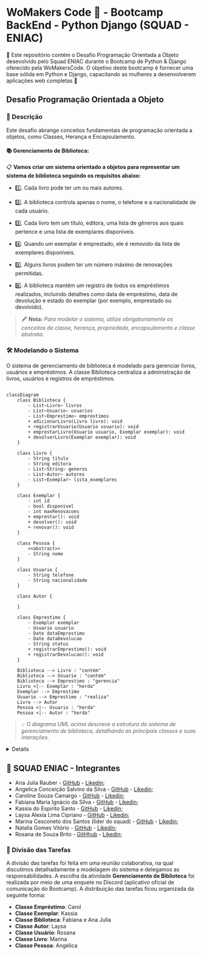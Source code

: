 # WoMakers Code 🦋 - Bootcamp BackEnd - Python Django (SQUAD - ENIAC)

🦋 Este repositório contém o Desafio Programação Orientada a Objeto desevolvido pelo Squad ENIAC durante o Bootcamp de Python & Django oferecido pela WoMakersCode. O objetivo deste bootcamp é fornecer uma base sólida em Python e Django, capacitando as mulheres a desenvolverem aplicações web completas 🦋


## Desafio Programação Orientada a Objeto

### 📜 Descrição

Este desafio abrange conceitos fundamentais de programação orientada a objetos, como Classes, Herança e Encapsulamento.
  
#### 📚 Gerenciamento de Biblioteca:

📋 **Vamos criar um sistema orientado a objetos para representar um sistema de biblioteca seguindo os requisitos abaixo:**

- 1️⃣. Cada livro pode ter um ou mais autores.

- 2️⃣. A biblioteca controla apenas o nome, o telefone e a nacionalidade de cada usuário.

- 3️⃣. Cada livro tem um título, editora, uma lista de gêneros aos quais pertence e uma lista de exemplares disponíveis.

- 4️⃣. Quando um exemplar é emprestado, ele é removido da lista de exemplares disponíveis.

- 5️⃣. Alguns livros podem ter um número máximo de renovações permitidas.

- 6️⃣. A biblioteca mantém um registro de todos os empréstimos realizados, incluindo detalhes como data de empréstimo, data de devolução e estado do exemplar (por exemplo, emprestado ou devolvido).

> 🖋️ **Nota:**  _Para modelar o sistema, utilize obrigatoriamente os conceitos de classe, herança, propriedade, encapsulamento e classe abstrata._

### 🛠️ Modelando o Sistema

O sistema de gerenciamento de biblioteca é modelado para gerenciar livros, usuários e empréstimos. A classe Biblioteca centraliza a administração de livros, usuários e registros de empréstimos.

```mermaid

classDiagram
    class Biblioteca {
        - List~Livro~ livros
        - List~Usuario~ usuarios
        - List~Emprestimo~ emprestimos
        + adicionarLivro(Livro livro): void
        + registrarUsuario(Usuario usuario): void
        + emprestarLivro(Usuario usuario, Exemplar exemplar): void
        + devolverLivro(Exemplar exemplar): void
    }

    class Livro {
        - String titulo
        - String editora
        - List~String~ generos
        - List~Autor~ autores
        - List~Exemplar~ lista_exemplares
    }

    class Exemplar {
        - int id
        - bool disponivel
        - int maxRenovacoes
        + emprestar(): void
        + devolver(): void
        + renovar(): void
    }

    class Pessoa {
        <<abstract>>
        - String nome
    }

    class Usuario {
        - String telefone
        - String nacionalidade
    }

    class Autor {
        
    }

    class Emprestimo {
        - Exemplar exemplar
        - Usuario usuario
        - Date dataEmprestimo
        - Date dataDevolucao
        - String status
        + registrarEmprestimo(): void
        + registrarDevolucao(): void
    }

    Biblioteca --> Livro : "contém"
    Biblioteca --> Usuario : "contém"
    Biblioteca --> Emprestimo : "gerencia"
    Livro <|-- Exemplar : "herda"
    Exemplar --> Emprestimo 
    Usuario --> Emprestimo : "realiza"
    Livro --> Autor 
    Pessoa <|-- Usuario : "herda"
    Pessoa <|-- Autor : "herda"

```

> 💡 _O diagrama UML acima descreve a estrutura do sistema de gerenciamento de biblioteca, detalhando as principais classes e suas interações._

<details>


- **Biblioteca**: Gerencia livros, usuários e empréstimos. Permite adicionar livros, registrar usuários e gerenciar o processo de empréstimo e devolução.
- **Livro**: Contém informações como título, editora, gêneros, autores e uma lista de exemplares.
- **Exemplar**: Herda de **Livro** e adiciona atributos para controle de disponibilidade e métodos para emprestar, devolver e renovar.
- **Pessoa** (classe abstrata): Base para as classes **Usuário** e **Autor**, contendo o atributo nome.
- **Usuário**: Herda de **Pessoa** e adiciona informações de contato e nacionalidade.
- **Autor**: Herda de **Pessoa** e lista os livros que escreveu.
- **Empréstimo**: Relaciona um exemplar a um usuário e controla as datas e status do empréstimo.

### Relacionamentos

- **Biblioteca** contém livros e usuários, e gerencia empréstimos.
- Cada livro pode ter múltiplos autores.
- **Exemplar** é um tipo de **Livro** e pode ser emprestado.

</details>


## 👥 SQUAD ENIAC - Integrantes 

- Ana Julia Rauber - [GitHub](https://github.com/anajuliarauber) - [Likedin](https://www.linkedin.com/in/ana-julia-rauber/);
- Angelica Conceição Salvino da Silva - [GitHub](https://github.com/AngelicaSalvino) - [Likedin](https://www.linkedin.com/in/angelica-salvino/);
- Caroline Souza Camargo - [GitHub](https://github.com/Caroline-Camargo) - [Likedin](https://www.linkedin.com/in/caroline-souza-camargo-023b54164/);
- Fabiana Maria Ignácio da Silva - [GitHub](https://github.com/Ignacio-fabianamaria) - [Likedin](https://www.linkedin.com/in/fabianaignacio/);
- Kassia do Espirito Santo - [GitHub](https://github.com/KassiaES) - [Likedin](https://www.linkedin.com/in/kassia-es);
- Laysa Alexia Lima Cipriano - [GitHub](https://github.com/LayCipriano) - [Likedin](https://www.linkedin.com/in/lay-cipriano/);
- Marina Cesconeto dos Santos (líder do squad) - [GitHub](https://github.com/marina6coneto) - [Likedin](https://www.linkedin.com/in/marina-cesconeto-dos-santos-a17563216/);
- Natalia Gomes Vitório - [GitHub]() - [Likedin]();
- Rosana de Souza Brito - [GitHhub](https://github.com/RosanaBrito) - [Likedin](https://www.linkedin.com/in/rosanadesouzabrito/);

### 🤝 Divisão das Tarefas

A divisão das tarefas foi feita em uma reunião colaborativa, na qual discutimos detalhadamente a modelagem do sistema e delegamos as responsabilidades. A escolha da atividade **Gerenciamento de Biblioteca** foi realizada por meio de uma enquete no Discord (aplicativo oficial de comunicação do Bootcamp). A distribuição das tarefas ficou organizada da seguinte forma:

- **Classe Empréstimo**: Carol
- **Classe Exemplar**: Kassia
- **Classe Biblioteca**: Fabiana e Ana Julia
- **Classe Autor**: Laysa
- **Classe Usuário**: Rosana
- **Classe Livro**: Marina
- **Classe Pessoa**: Angélica
